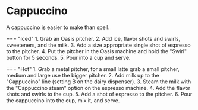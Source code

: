 # Cappuccino

A cappuccino is easier to make than spell.

=== "Iced"
    1. Grab an Oasis pitcher.
    2. Add ice, flavor shots and swirls, sweeteners, and the milk.
    3. Add a size appropriate single shot of espresso to the pitcher.
    4. Put the pitcher in the Oasis machine and hold the "Swirl" button for 5 seconds.
    5. Pour into a cup and serve.

=== "Hot"
    1. Grab a metal pitcher, for a small latte grab a small pitcher, medium and large use the bigger pitcher.
    2. Add milk up to the "Cappuccino" line (setting B on the dairy dispenser).
    3. Steam the milk with the "Cappuccino steam" option on the espresso machine.
    4. Add the flavor shots and swirls to the cup.
    5. Add a shot of espresso to the pitcher.
    6. Pour the cappuccino into the cup, mix it, and serve.
